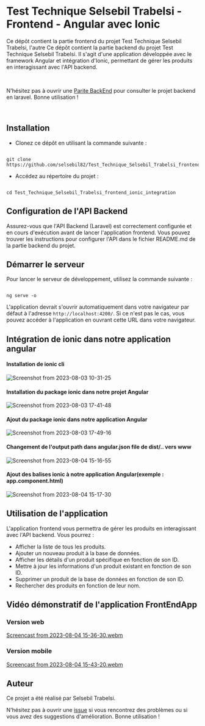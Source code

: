 
<h1>Test Technique Selsebil Trabelsi - Frontend - Angular avec Ionic</h1>

<p>Ce dépôt contient la partie frontend du projet Test Technique Selsebil Trabelsi, l'autre Ce dépôt contient la partie backend du projet Test Technique Selsebil Trabelsi. Il s'agit d'une application développée avec le framework Angular et intégration d'Ionic, permettant de gérer les produits en interagissant avec l'API backend.</p><br>

<p>N'hésitez pas à ouvrir une <a href="https://github.com/selsebil82/Test_Technique_Selsebil_Trabelsi_backend">Parite BackEnd</a> pour consulter le projet backend en laravel. Bonne utilisation !</p><br>

<h2>Installation</h2>

<ul>
  <li>Clonez ce dépôt en utilisant la commande suivante :</li>
</ul>

<pre><code class="language-bash">
git clone https://github.com/selsebil82/Test_Technique_Selsebil_Trabelsi_frontend_ionic_integration.git
</code></pre>

<ul>
  <li>Accédez au répertoire du projet :</li>
</ul>

<pre><code class="language-bash">
cd Test_Technique_Selsebil_Trabelsi_frontend_ionic_integration
</code></pre>

<h2>Configuration de l'API Backend</h2>

<p>Assurez-vous que l'API Backend (Laravel) est correctement configurée et en cours d'exécution avant de lancer l'application frontend. Vous pouvez trouver les instructions pour configurer l'API dans le fichier README.md de la partie backend du projet.</p>

<h2>Démarrer le serveur</h2>

<p>Pour lancer le serveur de développement, utilisez la commande suivante :</p>

<pre><code class="language-bash">
ng serve -o
</code></pre>

<p>L'application devrait s'ouvrir automatiquement dans votre navigateur par défaut à l'adresse <code>http://localhost:4200/</code>. Si ce n'est pas le cas, vous pouvez accéder à l'application en ouvrant cette URL dans votre navigateur.</p>

<h2>Intégration de ionic dans notre application angular</h2>

<h4>Installation de ionic cli</h4>

![Screenshot from 2023-08-03 10-31-25](https://github.com/selsebil82/Test_Technique_Selsebil_Trabelsi_frontend_ionic_integration/assets/134981597/95dfbd32-fe21-4a93-a9c0-28155f1dfa56)

<h4>Installation du package ionic dans notre projet Angular</h4>

![Screenshot from 2023-08-03 17-41-48](https://github.com/selsebil82/Test_Technique_Selsebil_Trabelsi_frontend_ionic_integration/assets/134981597/1002f469-dd6c-42ee-b71e-34c4fc226a6f)

<h4>Ajout du package ionic dans notre application Angular</h4>

![Screenshot from 2023-08-03 17-49-16](https://github.com/selsebil82/Test_Technique_Selsebil_Trabelsi_frontend_ionic_integration/assets/134981597/9e0718ec-4823-4d49-91c0-859d5c2a563a)

<h4>Changement de l'output path dans angular.json file de dist/.. vers www</h4>

![Screenshot from 2023-08-04 15-16-55](https://github.com/selsebil82/Test_Technique_Selsebil_Trabelsi_frontend_ionic_integration/assets/134981597/c5ddccae-2445-4c73-82dc-adc0801b4092)

<h4>Ajout des balises ionic à notre application Angular(exemple : app.component.html)</h4>

![Screenshot from 2023-08-04 15-17-30](https://github.com/selsebil82/Test_Technique_Selsebil_Trabelsi_frontend_ionic_integration/assets/134981597/b59486bc-cd2d-490a-b8ac-08e6017d6f55)



<h2>Utilisation de l'application</h2>

<p>L'application frontend vous permettra de gérer les produits en interagissant avec l'API backend. Vous pourrez :</p>

<ul>
  <li>Afficher la liste de tous les produits.</li>
  <li>Ajouter un nouveau produit à la base de données.</li>
  <li>Afficher les détails d'un produit spécifique en fonction de son ID.</li>
  <li>Mettre à jour les informations d'un produit existant en fonction de son ID.</li>
  <li>Supprimer un produit de la base de données en fonction de son ID.</li>
  <li>Rechercher des produits en fonction de leur nom.</li>
</ul>

<h2>Vidéo démonstratif de l'application FrontEndApp</h2>
<h3>Version web</h3>

[Screencast from 2023-08-04 15-36-30.webm](https://github.com/selsebil82/Test_Technique_Selsebil_Trabelsi_frontend_ionic_integration/assets/134981597/637a39e3-e127-4474-92c1-81f3fcfbdb3f)

<h3>Version mobile</h3>

[Screencast from 2023-08-04 15-43-20.webm](https://github.com/selsebil82/Test_Technique_Selsebil_Trabelsi_frontend_ionic_integration/assets/134981597/74b3332b-6b19-48c9-bcc1-bc24b298ebb3)

<h2>Auteur</h2>

<p>Ce projet a été réalisé par Selsebil Trabelsi.</p>
<p>N'hésitez pas à ouvrir une <a href="https://github.com/selsebil82/Test_Technique_Selsebil_Trabelsi_frontend/issues">issue</a> si vous rencontrez des problèmes ou si vous avez des suggestions d'amélioration. Bonne utilisation !</p>
